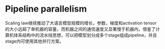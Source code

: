 # Pipeline parallelism

Scaling law继续推动了大语言模型规模的增长，参数，梯度和activation tensor的大小远超了单机器的容量，而机器之间的通信速度又显著慢于机器内，借鉴了计算机体系结构中的流水线思想，可以把模型划分成多个stage组成pipeline，并且stage内可使用其他并行方案。
